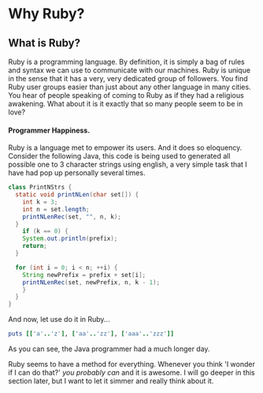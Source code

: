 # Why Ruby?

## What is Ruby?
Ruby is a programming language. By definition, it is simply a bag of rules and syntax we can use to
communicate with our machines. Ruby is unique in the sense that it has a very, very dedicated group
of followers. You find Ruby user groups easier than just about any other language in many cities.
You hear of people speaking of coming to Ruby as if they had a religious awakening. What about it
is it exactly that so many people seem to be in love?

#### Programmer Happiness.

Ruby is a language met to empower its users. And it does so eloquency. Consider the following Java,
this code is being used to generated all possible one to 3 character strings using english, a very
simple task that I have had pop up personally several times.


```JAVA
class PrintNStrs {
  static void printNLen(char set[]) {
    int k = 3;
    int n = set.length;       
    printNLenRec(set, "", n, k);
  }
    if (k == 0) {
    System.out.println(prefix);
    return;
  }

  for (int i = 0; i < n; ++i) {
    String newPrefix = prefix + set[i];
    printNLenRec(set, newPrefix, n, k - 1);
    }
  }
}

```

And now, let use do it in Ruby...

```RUBY
puts [['a'..'z'], ['aa'..'zz'], ['aaa'..'zzz']]
```

As you can see, the Java programmer had a much longer day.

Ruby seems to have a method for everything. Whenever you think 'I wonder if I can do that?'
*you probably can* and it is awesome. I will go deeper in this section later, but I want to let it
simmer and really think about it.

